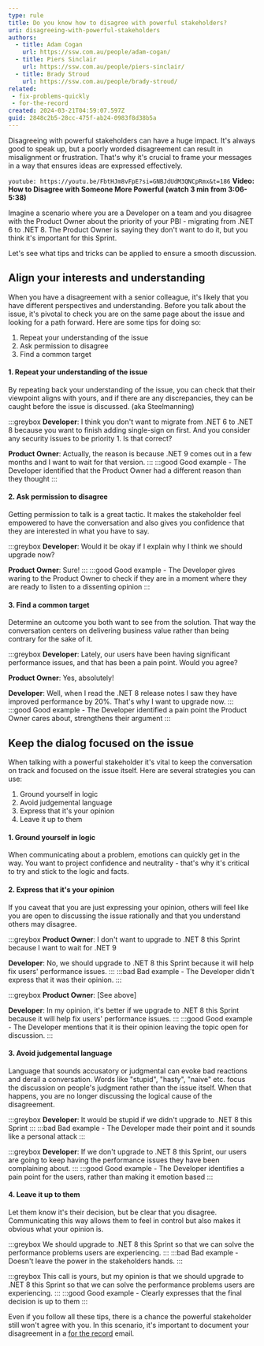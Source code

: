 ```yaml
---
type: rule
title: Do you know how to disagree with powerful stakeholders?
uri: disagreeing-with-powerful-stakeholders
authors:
  - title: Adam Cogan
    url: https://ssw.com.au/people/adam-cogan/
  - title: Piers Sinclair
    url: https://ssw.com.au/people/piers-sinclair/
  - title: Brady Stroud
    url: https://ssw.com.au/people/brady-stroud/
related: 
 - fix-problems-quickly
 - for-the-record
created: 2024-03-21T04:59:07.597Z
guid: 2848c2b5-28cc-475f-ab24-0983f8d38b5a
---
```


Disagreeing with powerful stakeholders can have a huge impact. It's always good to speak up, but a poorly worded disagreement can result in misalignment or frustration. That's why it's crucial to frame your messages in a way that ensures ideas are expressed effectively.

`youtube: https://youtu.be/FbtHJm8vFpE?si=GNBJdUdM3QNCpRmx&t=186`
**Video: How to Disagree with Someone More Powerful (watch 3 min from 3:06-5:38)**

Imagine a scenario where you are a Developer on a team and you disagree with the Product Owner about the priority of your PBI - migrating from .NET 6 to .NET 8. The Product Owner is saying they don't want to do it, but you think it's important for this Sprint.

Let's see what tips and tricks can be applied to ensure a smooth discussion.

<!--endintro-->

## Align your interests and understanding

When you have a disagreement with a senior colleague, it's likely that you have different perspectives and understanding. Before you talk about the issue, it's pivotal to check you are on the same page about the issue and looking for a path forward. Here are some tips for doing so:

1. Repeat your understanding of the issue
2. Ask permission to disagree
3. Find a common target

#### 1. Repeat your understanding of the issue

By repeating back your understanding of the issue, you can check that their viewpoint aligns with yours, and if there are any discrepancies, they can be caught before the issue is discussed. (aka Steelmanning)

:::greybox
**Developer**: I think you don't want to migrate from .NET 6 to .NET 8 because you want to finish adding single-sign on first. And you consider any security issues to be priority 1. Is that correct?

**Product Owner**: Actually, the reason is because .NET 9 comes out in a few months and I want to wait for that version.
:::
:::good
Good example - The Developer identified that the Product Owner had a different reason than they thought
:::

#### 2. Ask permission to disagree

Getting permission to talk is a great tactic. It makes the stakeholder feel empowered to have the conversation and also gives you confidence that they are interested in what you have to say.

:::greybox
**Developer**: Would it be okay if I explain why I think we should upgrade now?

**Product Owner**: Sure!
:::
:::good
Good example - The Developer gives waring to the Product Owner to check if they are in  a moment where they are ready to listen to a dissenting opinion
:::

#### 3. Find a common target

Determine an outcome you both want to see from the solution. That way the conversation centers on delivering business value rather than being contrary for the sake of it.

:::greybox
**Developer**: Lately, our users have been having significant performance issues, and that has been a pain point. Would you agree?

**Product Owner**: Yes, absolutely!

**Developer**: Well, when I read the .NET 8 release notes I saw they have improved performance by 20%. That's why I want to upgrade now.
:::
:::good
Good example - The Developer identified a pain point the Product Owner cares about, strengthens their argument
:::

## Keep the dialog focused on the issue

When talking with a powerful stakeholder it's vital to keep the conversation on track and focused on the issue itself. Here are several strategies you can use:

1. Ground yourself in logic
1. Avoid judgemental language
1. Express that it's your opinion
1. Leave it up to them

#### 1. Ground yourself in logic

When communicating about a problem, emotions can quickly get in the way. You want to project confidence and neutrality - that's why it's critical to try and stick to the logic and facts.

#### 2. Express that it's your opinion

If you caveat that you are just expressing your opinion, others will feel like you are open to discussing the issue rationally and that you understand others may disagree.

:::greybox
**Product Owner**: I don't want to upgrade to .NET 8 this Sprint because I want to wait for .NET 9

**Developer**: No, we should upgrade to .NET 8 this Sprint because it will help fix users' performance issues.
:::
:::bad
Bad example - The Developer didn't express that it was their opinion.
:::

:::greybox
**Product Owner**: [See above]

**Developer**: In my opinion, it's better if we upgrade to .NET 8 this Sprint because it will help fix users' performance issues.
:::
:::good
Good example - The Developer mentions that it is their opinion leaving the topic open for discussion.
:::

#### 3. Avoid judgemental language

Language that sounds accusatory or judgmental can evoke bad reactions and derail a conversation. Words like "stupid", "hasty", "naive" etc. focus the discussion on people's judgment rather than the issue itself. When that happens, you are no longer discussing the logical cause of the disagreement.

:::greybox
**Developer**: It would be stupid if we didn't upgrade to .NET 8 this Sprint
:::
:::bad
Bad example - The Developer made their point and it sounds like a personal attack
:::

:::greybox
**Developer**: If we don't upgrade to .NET 8 this Sprint, our users are going to keep having the performance issues they have been complaining about.
:::
:::good
Good example - The Developer identifies a pain point for the users, rather than making it emotion based
:::

#### 4. Leave it up to them

Let them know it's their decision, but be clear that you disagree. Communicating this way allows them to feel in control but also makes it obvious what your opinion is.

:::greybox
We should upgrade to .NET 8 this Sprint so that we can solve the performance problems users are experiencing.
:::
:::bad
Bad example - Doesn't leave the power in the stakeholders hands.
:::

:::greybox
This call is yours, but my opinion is that we should upgrade to .NET 8 this Sprint so that we can solve the performance problems users are experiencing.
:::
:::good
Good example - Clearly expresses that the final decision is up to them
:::

Even if you follow all these tips, there is a chance the powerful stakeholder still won't agree with you. In this scenario, it's important to document your disagreement in a [for the record](/for-the-record) email.
